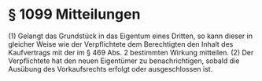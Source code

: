 # § 1099 Mitteilungen
(1) Gelangt das Grundstück in das Eigentum eines Dritten, so kann dieser in gleicher Weise wie der Verpflichtete dem Berechtigten den Inhalt des Kaufvertrags mit der im § 469 Abs. 2 bestimmten Wirkung mitteilen.
(2) Der Verpflichtete hat den neuen Eigentümer zu benachrichtigen, sobald die Ausübung des Vorkaufsrechts erfolgt oder ausgeschlossen ist.